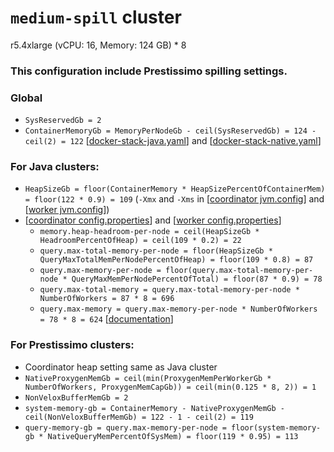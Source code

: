 # `medium-spill` cluster
r5.4xlarge (vCPU: 16, Memory: 124 GB) * 8

### This configuration include Prestissimo spilling settings.

### Global
* `SysReservedGb = 2`
* `ContainerMemoryGb = MemoryPerNodeGb - ceil(SysReservedGb) = 124 - ceil(2) = 122` [[docker-stack-java.yaml](docker-stack-java.yaml)] and [[docker-stack-native.yaml](docker-stack-native.yaml)]
### For Java clusters:
* `HeapSizeGb = floor(ContainerMemory * HeapSizePercentOfContainerMem) = floor(122 * 0.9) = 109` (`-Xmx` and `-Xms` in [[coordinator jvm.config](coordinator/jvm.config)] and [[worker jvm.config](workers/jvm.config)])
* [[coordinator config.properties](coordinator/config.properties)] and [[worker config.properties](worker/config.properties)]
  * `memory.heap-headroom-per-node = ceil(HeapSizeGb * HeadroomPercentOfHeap) = ceil(109 * 0.2) = 22`
  * `query.max-total-memory-per-node = floor(HeapSizeGb * QueryMaxTotalMemPerNodePercentOfHeap) = floor(109 * 0.8) = 87`
  * `query.max-memory-per-node = floor(query.max-total-memory-per-node * QueryMaxMemPerNodePercentOfTotal) = floor(87 * 0.9) = 78`
  * `query.max-total-memory = query.max-total-memory-per-node * NumberOfWorkers = 87 * 8 = 696`
  * `query.max-memory = query.max-memory-per-node * NumberOfWorkers = 78 * 8 = 624` [[documentation](https://prestodb.io/docs/current/admin/properties.html#memory-management-properties)]
### For Prestissimo clusters:
* Coordinator heap setting same as Java cluster
* `NativeProxygenMemGb = ceil(min(ProxygenMemPerWorkerGb * NumberOfWorkers, ProxygenMemCapGb)) = ceil(min(0.125 * 8, 2)) = 1`
* `NonVeloxBufferMemGb = 2`
* `system-memory-gb = ContainerMemory - NativeProxygenMemGb - ceil(NonVeloxBufferMemGb) = 122 - 1 - ceil(2) = 119`
* `query-memory-gb = query.max-memory-per-node = floor(system-memory-gb * NativeQueryMemPercentOfSysMem) = floor(119 * 0.95) = 113`
